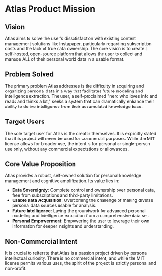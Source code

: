 # Atlas Product Mission

## Vision

Atlas aims to solve the user's dissatisfaction with existing content management solutions like Instapaper, particularly regarding subscription costs and the lack of true data ownership. The core vision is to create a self-hosted, open-source platform that allows the user to collect and manage ALL of their personal world data in a usable format.

## Problem Solved

The primary problem Atlas addresses is the difficulty in acquiring and organizing personal data in a way that facilitates future modeling and intelligence extraction. The user, a self-proclaimed "nerd who loves info and reads and thinks a lot," seeks a system that can dramatically enhance their ability to derive intelligence from their accumulated knowledge base.

## Target Users

The sole target user for Atlas is the creator themselves. It is explicitly stated that this project will never be used for commercial purposes. While the MIT license allows for broader use, the intent is for personal or single-person use only, without any commercial expectations or allowances.

## Core Value Proposition

Atlas provides a robust, self-owned solution for personal knowledge management and cognitive amplification. Its value lies in:
- **Data Sovereignty**: Complete control and ownership over personal data, free from subscriptions and third-party limitations.
- **Usable Data Acquisition**: Overcoming the challenge of making diverse personal data sources usable for analysis.
- **Future Intelligence**: Laying the groundwork for advanced personal modeling and intelligence extraction from a comprehensive data set.
- **Personal Empowerment**: Empowering the user to leverage their own information for deeper insights and understanding.

## Non-Commercial Intent

It is crucial to reiterate that Atlas is a passion project driven by personal intellectual curiosity. There is no commercial intent, and while the MIT license permits various uses, the spirit of the project is strictly personal and non-profit.